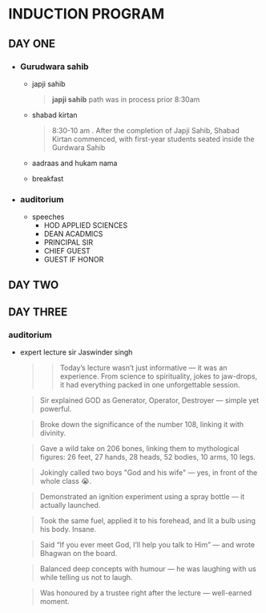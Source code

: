 # INDUCTION PROGRAM
## DAY ONE
* ### Gurudwara sahib
  * japji sahib 
    > **japji sahib** path was in process
    prior 8:30am
   
  * shabad kirtan
    > 8:30-10 am . After the completion of Japji Sahib, Shabad Kirtan commenced, with first-year students seated inside the Gurdwara Sahib

  * aadraas and hukam nama
  * breakfast
* ### auditorium
  * speeches
     * HOD APPLIED SCIENCES
     * DEAN ACADMICS
     * PRINCIPAL SIR
     * CHIEF GUEST
     * GUEST IF HONOR 
  
## DAY TWO
## DAY THREE
### auditorium
* expert lecture sir Jaswinder singh
  >>Today’s lecture wasn’t just informative — it was an experience.
From science to spirituality, jokes to jaw-drops, it had everything packed in one unforgettable session.

   >Sir explained GOD as Generator, Operator, Destroyer — simple yet powerful.

  >Broke down the significance of the number 108, linking it with divinity.

   >Gave a wild take on 206 bones, linking them to mythological figures:
26 feet, 27 hands, 28 heads, 52 bodies, 10 arms, 10 legs.

  >Jokingly called two boys "God and his wife" — yes, in front of the whole class 😭.

   >Demonstrated an ignition experiment using a spray bottle — it actually launched.

  >Took the same fuel, applied it to his forehead, and lit a bulb using his body. Insane.

   > Said “If you ever meet God, I’ll help you talk to Him” — and wrote Bhagwan on the board.

  > Balanced deep concepts with humour — he was laughing with us while telling us not to laugh.

   > Was honoured by a trustee right after the lecture — well-earned moment.
